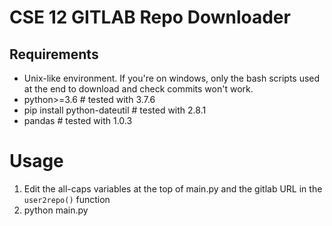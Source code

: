# CSE 12 GITLAB Repo Downloader

## Requirements
* Unix-like environment.  If you're on windows, 
only the bash scripts used at the end to download and check 
commits won't work.
* python>=3.6  # tested with 3.7.6
* pip install python-dateutil  # tested with 2.8.1
* pandas  # tested with 1.0.3

# Usage
1. Edit the all-caps variables at the top of main.py and 
the gitlab URL in the `user2repo()` function 
2. python main.py
